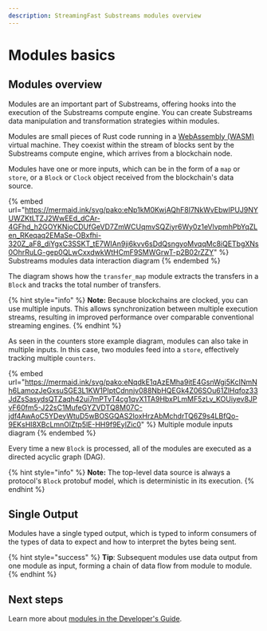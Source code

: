 ```yaml
---
description: StreamingFast Substreams modules overview
---
```


# Modules basics

## Modules overview

Modules are an important part of Substreams, offering hooks into the execution of the Substreams compute engine. You can create Substreams data manipulation and transformation strategies within modules.

Modules are small pieces of Rust code running in a [WebAssembly (WASM)](https://webassembly.org/) virtual machine. They coexist within the stream of blocks sent by the Substreams compute engine, which arrives from a blockchain node.

Modules have one or more inputs, which can be in the form of a `map` or `store`, or a `Block` or `Clock` object received from the blockchain's data source.

{% embed url="https://mermaid.ink/svg/pako:eNp1kM0KwjAQhF8l7NkWvEbwIPUJ9NYUWZKtLTZJ2WwEEd_dCAr-4GFhd_h2GOYKNjoCDUfGeVD7ZmWCUqmvSQZiyr6Wy0z1eVlvpmhPbYqZLen_RKeqaq2EMaSe-OBxfhi-320Z_aF8_diYgxC3SSKT_tE7WIAn9ji6kvv6sDdQsngyoMvqqMc8iQETbgXNs0OhrRuLG-gep0QLwCxxdwkWtHCmF9SMWGrwT-p2B02rZZY" %}
Substreams modules data interaction diagram
{% endembed %}

The diagram shows how the `transfer_map` module extracts the transfers in a `Block` and tracks the total number of transfers.

{% hint style="info" %}
**Note:** Because blockchains are clocked, you can use multiple inputs. This allows synchronization between multiple execution streams, resulting in improved performance over comparable conventional streaming engines.
{% endhint %}

As seen in the counters store example diagram, modules can also take in multiple inputs. In this case, two modules feed into a `store`, effectively tracking multiple `counters`.

{% embed url="https://mermaid.ink/svg/pako:eNqdkE1qAzEMha9itE4GsnWgi5KcINmNh6LamozJeGxsuSGE3L1KW1PIptCdnnjv088NbHQEGk4Z06SOu61ZlHqfoz33JdZsSasydsQTZaqh42ui7mPTvT4cg1qvX1TA9HbxPLmMF5zLv_KOUiyev8JPvF60fm5-J22sC1MufeGYZVDTQ8M07C-jdf4AwAoC5YDeyWtuD5wBOSGQAS2loxHrzAbMchdrTQ6Z9s4LBfQo-9EKsHI8XBcLmnOlZtp5lE-HH9f9EylZic0" %}
Multiple module inputs diagram
{% endembed %}

Every time a new `Block` is processed, all of the modules are executed as a directed acyclic graph (DAG).

{% hint style="info" %}
**Note:** The top-level data source is always a protocol's `Block` protobuf model, which is deterministic in its execution.
{% endhint %}

## Single Output

Modules have a single typed output, which is typed to inform consumers of the types of data to expect and how to interpret the bytes being sent.

{% hint style="success" %}
**Tip**: Subsequent modules use data output from one module as input, forming a chain of data flow from module to module.
{% endhint %}

## Next steps

Learn more about [modules in the Developer's Guide](../developers-guide/modules/).

####
